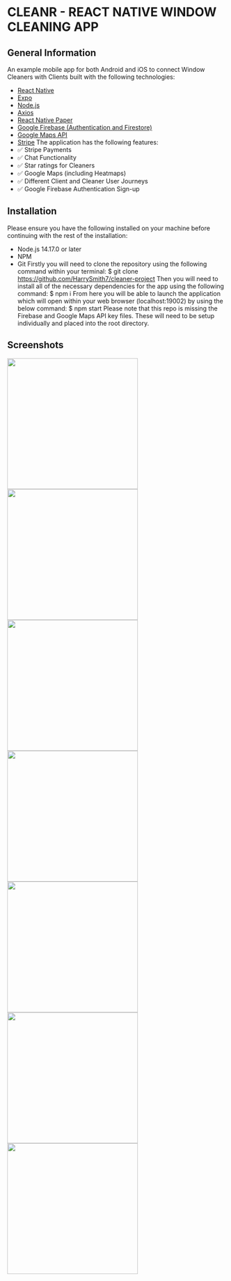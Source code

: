 # CLEANR - REACT NATIVE WINDOW CLEANING APP

## General Information

An example mobile app for both Android and iOS to connect Window Cleaners with Clients built with the following technologies:

- [React Native](https://reactnative.dev/)
- [Expo](https://expo.io/)
- [Node.js](https://nodejs.org/en/)
- [Axios](https://axios-http.com/)
- [React Native Paper](https://callstack.github.io/react-native-paper/)
- [Google Firebase (Authentication and Firestore)](https://firebase.google.com/)
- [Google Maps API](https://developers.google.com/maps)
- [Stripe](https://stripe.com/docs/development)
  The application has the following features:
- ✅ Stripe Payments
- ✅ Chat Functionality
- ✅ Star ratings for Cleaners
- ✅ Google Maps (including Heatmaps)
- ✅ Different Client and Cleaner User Journeys
- ✅ Google Firebase Authentication Sign-up

## Installation

Please ensure you have the following installed on your machine before continuing with the rest of the installation:

- Node.js 14.17.0 or later
- NPM
- Git
  Firstly you will need to clone the repository using the following command within your terminal:
  $ git clone https://github.com/HarrySmith7/cleaner-project
  Then you will need to install all of the necessary dependencies for the app using the following command:
  $ npm i
  From here you will be able to launch the application which will open within your web browser (localhost:19002) by using the below command:
  $ npm start
  Please note that this repo is missing the Firebase and Google Maps API key files. These will need to be setup individually and placed into the root directory.

## Screenshots

<img src="https://user-images.githubusercontent.com/79330837/122776218-cfeeca00-d2a2-11eb-84af-bcf488c58239.png" width="300" align="left">
<img src="https://user-images.githubusercontent.com/79330837/122776220-d11ff700-d2a2-11eb-9528-6f8768fd08ba.png" width="300" align="left">
<img src="https://user-images.githubusercontent.com/79330837/122776229-d2512400-d2a2-11eb-8523-22cee4ee6fd1.png" width="300" align="left">
<img src="https://user-images.githubusercontent.com/79330837/122776232-d2e9ba80-d2a2-11eb-9b2f-c6d6ee2aeec9.png" width="300" align="left">
<img src="https://user-images.githubusercontent.com/79330837/122776234-d3825100-d2a2-11eb-9de2-b4924988b823.png" width="300" align="left">
<img src="https://user-images.githubusercontent.com/79330837/122776235-d3825100-d2a2-11eb-8574-202c0854b3f4.png" width="300" align="left">
<img src="https://user-images.githubusercontent.com/79330837/122776238-d41ae780-d2a2-11eb-94e7-e75c43db809f.png" width="300" align="left">
